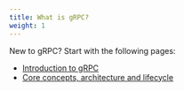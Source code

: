 ```yaml
---
title: What is gRPC?
weight: 1
---
```


New to gRPC? Start with the following pages:

- [Introduction to gRPC](introduction)
- [Core concepts, architecture and lifecycle](core-concepts)
